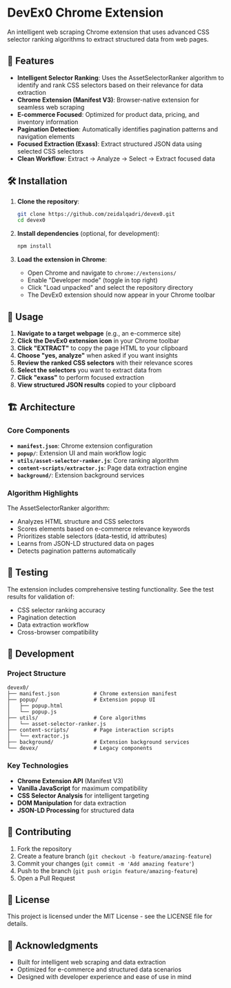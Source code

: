 # DevEx0 Chrome Extension

An intelligent web scraping Chrome extension that uses advanced CSS selector ranking algorithms to extract structured data from web pages.

## 🚀 Features

- **Intelligent Selector Ranking**: Uses the AssetSelectorRanker algorithm to identify and rank CSS selectors based on their relevance for data extraction
- **Chrome Extension (Manifest V3)**: Browser-native extension for seamless web scraping
- **E-commerce Focused**: Optimized for product data, pricing, and inventory information
- **Pagination Detection**: Automatically identifies pagination patterns and navigation elements
- **Focused Extraction (Exass)**: Extract structured JSON data using selected CSS selectors
- **Clean Workflow**: Extract → Analyze → Select → Extract focused data

## 🛠️ Installation

1. **Clone the repository**:
   ```bash
   git clone https://github.com/zeidalqadri/devex0.git
   cd devex0
   ```

2. **Install dependencies** (optional, for development):
   ```bash
   npm install
   ```

3. **Load the extension in Chrome**:
   - Open Chrome and navigate to `chrome://extensions/`
   - Enable "Developer mode" (toggle in top right)
   - Click "Load unpacked" and select the repository directory
   - The DevEx0 extension should now appear in your Chrome toolbar

## 📖 Usage

1. **Navigate to a target webpage** (e.g., an e-commerce site)
2. **Click the DevEx0 extension icon** in your Chrome toolbar
3. **Click "EXTRACT"** to copy the page HTML to your clipboard
4. **Choose "yes, analyze"** when asked if you want insights
5. **Review the ranked CSS selectors** with their relevance scores
6. **Select the selectors** you want to extract data from
7. **Click "exass"** to perform focused extraction
8. **View structured JSON results** copied to your clipboard

## 🏗️ Architecture

### Core Components

- **`manifest.json`**: Chrome extension configuration
- **`popup/`**: Extension UI and main workflow logic
- **`utils/asset-selector-ranker.js`**: Core ranking algorithm
- **`content-scripts/extractor.js`**: Page data extraction engine
- **`background/`**: Extension background services

### Algorithm Highlights

The AssetSelectorRanker algorithm:
- Analyzes HTML structure and CSS selectors
- Scores elements based on e-commerce relevance keywords
- Prioritizes stable selectors (data-testid, id attributes)
- Learns from JSON-LD structured data on pages
- Detects pagination patterns automatically

## 🧪 Testing

The extension includes comprehensive testing functionality. See the test results for validation of:
- CSS selector ranking accuracy
- Pagination detection
- Data extraction workflow
- Cross-browser compatibility

## 📝 Development

### Project Structure

```
devex0/
├── manifest.json           # Chrome extension manifest
├── popup/                  # Extension popup UI
│   ├── popup.html
│   └── popup.js
├── utils/                  # Core algorithms
│   └── asset-selector-ranker.js
├── content-scripts/        # Page interaction scripts
│   └── extractor.js
├── background/             # Extension background services
└── devex/                  # Legacy components
```

### Key Technologies

- **Chrome Extension API** (Manifest V3)
- **Vanilla JavaScript** for maximum compatibility
- **CSS Selector Analysis** for intelligent targeting
- **DOM Manipulation** for data extraction
- **JSON-LD Processing** for structured data

## 🤝 Contributing

1. Fork the repository
2. Create a feature branch (`git checkout -b feature/amazing-feature`)
3. Commit your changes (`git commit -m 'Add amazing feature'`)
4. Push to the branch (`git push origin feature/amazing-feature`)
5. Open a Pull Request

## 📄 License

This project is licensed under the MIT License - see the LICENSE file for details.

## 🙏 Acknowledgments

- Built for intelligent web scraping and data extraction
- Optimized for e-commerce and structured data scenarios
- Designed with developer experience and ease of use in mind
